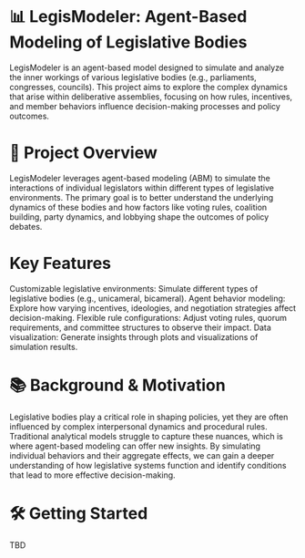 # 📊 LegisModeler: Agent-Based Modeling of Legislative Bodies
LegisModeler is an agent-based model designed to simulate and analyze the inner workings of various legislative bodies (e.g., parliaments, congresses, councils). This project aims to explore the complex dynamics that arise within deliberative assemblies, focusing on how rules, incentives, and member behaviors influence decision-making processes and policy outcomes.

# 🚀 Project Overview
LegisModeler leverages agent-based modeling (ABM) to simulate the interactions of individual legislators within different types of legislative environments. The primary goal is to better understand the underlying dynamics of these bodies and how factors like voting rules, coalition building, party dynamics, and lobbying shape the outcomes of policy debates.

# Key Features
Customizable legislative environments: Simulate different types of legislative bodies (e.g., unicameral, bicameral).
Agent behavior modeling: Explore how varying incentives, ideologies, and negotiation strategies affect decision-making.
Flexible rule configurations: Adjust voting rules, quorum requirements, and committee structures to observe their impact.
Data visualization: Generate insights through plots and visualizations of simulation results.

# 📚 Background & Motivation
Legislative bodies play a critical role in shaping policies, yet they are often influenced by complex interpersonal dynamics and procedural rules. Traditional analytical models struggle to capture these nuances, which is where agent-based modeling can offer new insights. By simulating individual behaviors and their aggregate effects, we can gain a deeper understanding of how legislative systems function and identify conditions that lead to more effective decision-making.

# 🛠️ Getting Started
TBD
